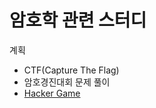 암호학 관련 스터디
=================

계획
+ CTF(Capture The Flag)
+ 암호경진대회 문제 풀이
+ [Hacker Game](http://pwnable.kr/play.php)
